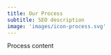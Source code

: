 ```yaml
---
title: Our Process
subtitle: SEO description
image: 'images/icon-process.svg'
---
```

Process content